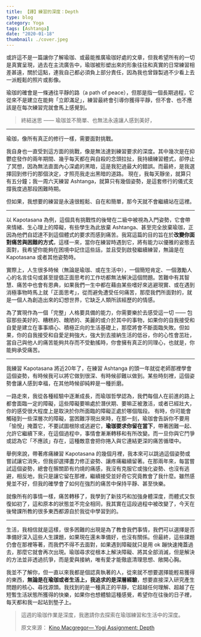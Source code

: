 ```yaml
---
title: 【譯】練習的深度：Depth
type: blog
category: Yoga
tags: [Ashtanga]
date: "2020-01-18"
thumbnail: ./cover.jpeg
---
```


或許這不是一篇讓你了解瑜珈、或最能推廣瑜珈好處的文章，但我希望所有的一切是真實呈現，過去在主流廣告中，瑜珈被形塑出來的形象往往和真實的日常練習相差甚遠，關於這點，連我自己都必須負上部分責任，因為我也曾錄製過不少看上去一派輕鬆的照片或影像。

瑜珈的確會是一條通往平靜的路（a path of peace），但那是指一個長期過程，它從來不是建立在能夠「立即滿足」，練習最終會引導你獲得平靜，但不會、也不應該是在每次練習完就會馬上感覺到。

> 終結迷思 —— 瑜珈並不簡單、也無法永遠讓人感到美好，

---

瑜珈，像所有真正的修行一樣，需要面對挑戰。

我自身也一直受到這方面的挑戰，像是無法達到練習要求的深度。其中幾次是在抑鬱症發作的兩年期間、幾乎每天都在與自殺的念頭拉扯，我持續練習體式，卻停止了冥想，因為無法直面內心深處的黑暗，這是我犯過最大的錯誤。而最終，是我選擇回到修行的那個決定，才照亮我走出黑暗的道路。
現在，我每天靜坐，就算只有五分鐘；我一周六天練習 Ashtanga，就算只有幾個姿勢，是這套修行的儀式支撐我度過那段困難時期。

但如果，我想要的練習是永遠很輕鬆、自在和簡單，那今天就不會繼續站在這裡。

---

以 Kapotasana 為例，這個具有挑戰性的後彎在二級中被視為入門姿勢，它會帶來情緒、生心理上的障礙，有些學生為此放棄 Ashtanga、甚至完全放棄瑜珈，正因為他們自認達不到這個體式的要求而感到痛苦。我寫這篇的目的旨在於**改變你面對痛苦與困難的方式**，這樣一來，當你在練習時遇到它，將有能力以優雅的姿態去面對，我希望你能夠在困境中記住這些話，並且受到啟發繼續練習，無論是在 Kapotasana 或者其他姿勢時。

實際上，人生很多時候（無論是瑜珈、或在生活中），一個簡短肯定、一個激勵人心的名言佳句或甚至提倡正面思考的工作坊都無法解決這個問題。苦難中有其智慧、痛苦中也會有恩典，如果我們一生中都在藉由某些嗜好來逃避現實、或在遇到消極事物時馬上就「正面思考」，從而避免遭受任何痛苦，那麼我們所面對的，就是一個人為創造出來的幻想世界，它缺乏人類所該經歷的的情感。

為了實現作為一個「完整」人格要具備的能力，你需要樂於去感受這一切 —— 包容那些美好的、糟糕的、醜陋的、美麗的或介於其中的事物，如果你的自我接受和自愛是建立在事事順心、積極正向的生活基礎上，那麼將會不斷面臨失敗。但如果，你的自我接受和自愛足夠強大，強大到去接納生活的低谷，你的心性會茁壯，當自己與他人的痛苦能夠共存而不受動搖時，你會擁有真正的同理心，也就是，你能夠承受痛苦。

---

我練習 Kapotasana 將近20年了，在練習 Ashtanga 的頭一年就從老師那裡學會這個姿勢，有時候我可以將它做到很深、有時候卻難以做到。某些時刻裡，這個姿勢會讓人感到幸福，在其他時候卻純粹是一種折磨。

一路走來，我從各種經驗中逐漸成長，而瑜珈哲學認為，我們每個人在前進的路上都會面臨一定的障礙，這些障礙要嘛處於潛伏期、要嘛正被激活，或者已經壯大，你的感受很大程度上是取決於你所面臨的障礙正處於哪個階段。
有時，你可能會觸碰到一些深層次的障礙，當困難浮現出來時，在那一刻，瑜珈會告訴你不要用「愉悅」掩蓋它，不要試圖根除或逃避它，**瑜珈要求你留在當下**，帶著困難一起、允許它繼續下來，在這個過程中，事情會漸漸轉移和有所改變。而一旦你與它鬥爭或認為它「不應該」存在，這種敵意會把你捲入與它連結更深的痛苦循環中。


舉例來說，帶著疼痛練習 Kapotasana 的幾個月裡，我本來可以跳過這個姿勢或嘗試讓它消失，但我卻選擇盡力修正姿勢、讓疼痛繼續留著。在那兩年來，每當嘗試這個姿勢，總會在髂關節有灼燒的痛感，我沒有克服它或強化姿勢、也沒有逃避，相反地，我只是讓它留在那裡，繼續接受並好奇它究竟教會了我什麼。雖然感覺並不好，但我的確學會了如何在強烈的痛苦中保持平靜、甚至快樂。

就像所有的事情一樣，痛苦轉移了，我學到了新技巧和加強身體深度，而體式又恢復如初了，這和原本的狀態並不完全相同，我其實在這段過程中被改變了，今天在後彎課所教的很多東西都源自於我從中學習到的。

---

生活，我相信就是這樣，很多困難的出現是為了教會我們事情，我們可以選擇是否準備好深入這些人生課題，如果現在還未準備好，也沒有關係。但最終，這些課題仍會在那裡等著，而我們不得不去面對，如果遇到障礙就只是用 ok 蹦快速掩蓋過去，那麼它就會再次出現。瑜珈尋求從根本上解決障礙、將其全部消滅，但是解決的方法並非透過抗爭，而是愛與接納，唯有愛才能徹底清理思想、敞開心胸。

我並不了解你，但一直以來我都是個認真執著的人，從來就不想要選擇能輕易獲得的東西，**無論是在瑜珈或者生活上，我追求的是深層經驗**，想要直接深入研究產生問題的核心、尋找源頭。我找到的是一種真正的平靜，它超越任何理解、超越了在短暫生活狀態所獲得的快樂，如果你也想體驗這種感覺，希望你在往後的日子裡，每天都和我一起站到墊子上。


> 這週的瑜珈作業是深度，我邀請你去探索在瑜珈練習和生活中的深度。
>
>原文來源：
[Kino Macgregor― Yogi Assignment: Depth](https://www.kinoyoga.com/yogi-assignment-depth/)